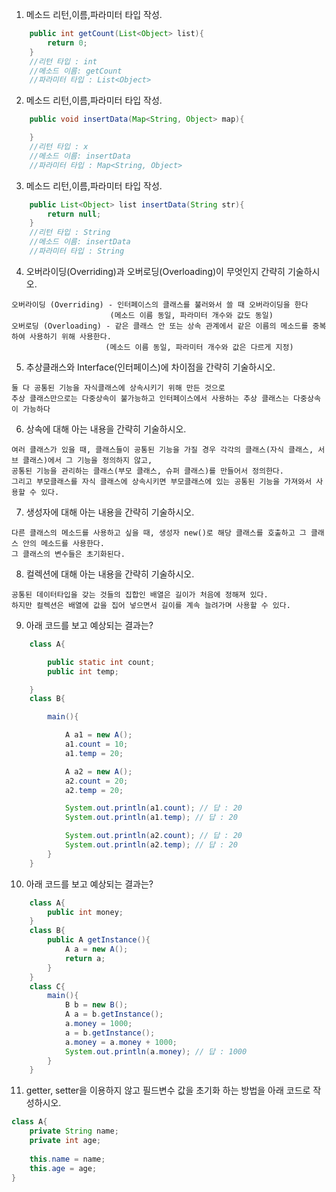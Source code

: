 1. 메소드 리턴,이름,파라미터 타입 작성.

```java
    public int getCount(List<Object> list){
        return 0;
    }
    //리턴 타입 : int
    //메소드 이름: getCount
    //파라미터 타입 : List<Object>
```

2. 메소드 리턴,이름,파라미터 타입 작성.

```java
    public void insertData(Map<String, Object> map){

    }
    //리턴 타입 : x
    //메소드 이름: insertData
    //파라미터 타입 : Map<String, Object>
```

3. 메소드 리턴,이름,파라미터 타입 작성.

```java
    public List<Object> list insertData(String str){
        return null;
    }
    //리턴 타입 : String
    //메소드 이름: insertData
    //파라미터 타입 : String
```

4. 오버라이딩(Overriding)과 오버로딩(Overloading)이 무엇인지 간략히 기술하시오.
```
오버라이딩 (Overriding) - 인터페이스의 클래스를 불러와서 쓸 때 오버라이딩을 한다
	                  (메소드 이름 동일, 파라미터 개수와 값도 동일)
오버로딩 (Overloading) - 같은 클래스 안 또는 상속 관계에서 같은 이름의 메소드를 중복하여 사용하기 위해 사용한다.
	                 (메소드 이름 동일, 파라미터 개수와 값은 다르게 지정)
```

5. 추상클래스와 Interface(인터페이스)에 차이점을 간략히 기술하시오.
```
둘 다 공통된 기능을 자식클래스에 상속시키기 위해 만든 것으로
추상 클래스만으로는 다중상속이 불가능하고 인터페이스에서 사용하는 추상 클래스는 다중상속이 가능하다
```

6. 상속에 대해 아는 내용을 간략히 기술하시오.
```
여러 클래스가 있을 때, 클래스들이 공통된 기능을 가질 경우 각각의 클래스(자식 클래스, 서브 클래스)에서 그 기능을 정의하지 않고,
공통된 기능을 관리하는 클래스(부모 클래스, 슈퍼 클래스)를 만들어서 정의한다.
그리고 부모클래스를 자식 클래스에 상속시키면 부모클래스에 있는 공통된 기능을 가져와서 사용할 수 있다.
```

7. 생성자에 대해 아는 내용을 간략히 기술하시오.
```
다른 클래스의 메소드를 사용하고 싶을 때, 생성자 new()로 해당 클래스를 호출하고 그 클래스 안의 메소드를 사용한다.
그 클래스의 변수들은 초기화된다.
```

8. 컬렉션에 대해 아는 내용을 간략히 기술하시오.
```
공통된 데이터타입을 갖는 것들의 집합인 배열은 길이가 처음에 정해져 있다.
하지만 컬렉션은 배열에 값을 집어 넣으면서 길이를 계속 늘려가며 사용할 수 있다.
```

9. 아래 코드를 보고 예상되는 결과는?

```java
    class A{

        public static int count;
        public int temp;

    }
    class B{

        main(){

            A a1 = new A();
            a1.count = 10;
            a1.temp = 20;

            A a2 = new A();
            a2.count = 20;
            a2.temp = 20;

            System.out.println(a1.count); // 답 : 20
            System.out.println(a1.temp); // 답 : 20

            System.out.println(a2.count); // 답 : 20
            System.out.println(a2.temp); // 답 : 20
        }
    }

```

10. 아래 코드를 보고 예상되는 결과는?

```java
    class A{
        public int money;
    }
    class B{
        public A getInstance(){
            A a = new A();
            return a;
        }
    }
    class C{
        main(){
            B b = new B();
            A a = b.getInstance();
            a.money = 1000;
            a = b.getInstance();
            a.money = a.money + 1000;
            System.out.println(a.money); // 답 : 1000
        }
    }
```

11. getter, setter을 이용하지 않고 필드변수 값을 초기화 하는 방법을 아래 코드로 작성하시오.

```java
class A{
    private String name;
    private int age;
    
    this.name = name;
    this.age = age;
}

```
